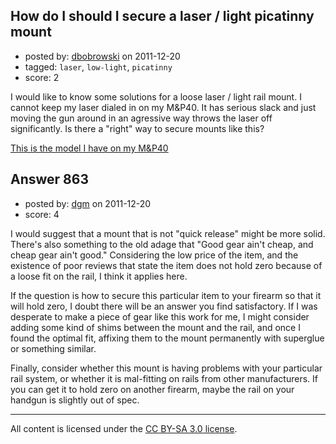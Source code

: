 ## How do I should I secure a laser / light picatinny mount

- posted by: [dbobrowski](https://stackexchange.com/users/-1/167-dbobrowski) on 2011-12-20
- tagged: `laser`, `low-light`, `picatinny`
- score: 2

I would like to know some solutions for a loose laser / light rail mount.  I cannot keep my laser dialed in on my M&P40.  It has serious slack and just moving the gun around in an agressive way throws the laser off significantly.  Is there a "right" way to secure mounts like this?

[This is the model I have on my M&P40][1]


  [1]: http://www.amazon.com/Tactical-Lumens-Flashlight-Weaver-Release/dp/B002C01MGC/ref=sr_1_22?ie=UTF8&qid=1324414069&sr=8-22


## Answer 863

- posted by: [dgm](https://stackexchange.com/users/-1/78-dgm) on 2011-12-20
- score: 4

I would suggest that a mount that is not "quick release" might be more solid. There's also something to the old adage that "Good gear ain't cheap, and cheap gear ain't good." Considering the low price of the item, and the existence of poor reviews that state the item does not hold zero because of a loose fit on the rail, I think it applies here.

If the question is how to secure this particular item to your firearm so that it will hold zero, I doubt there will be an answer you find satisfactory. If I was desperate to make a piece of gear like this work for me, I might consider adding some kind of shims between the mount and the rail, and once I found the optimal fit, affixing them to the mount permanently with superglue or something similar.

Finally, consider whether this mount is having problems with your particular rail system, or whether it is mal-fitting on rails from other manufacturers. If you can get it to hold zero on another firearm, maybe the rail on your handgun is slightly out of spec.




---

All content is licensed under the [CC BY-SA 3.0 license](https://creativecommons.org/licenses/by-sa/3.0/).
